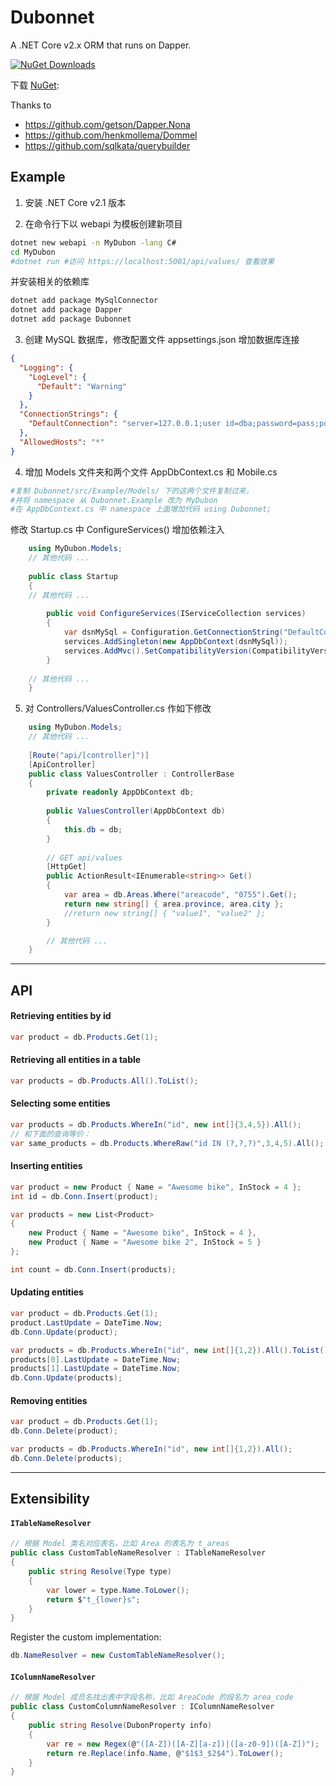 # Dubonnet
A .NET Core v2.x ORM that runs on Dapper.

[![NuGet Downloads](https://img.shields.io/nuget/dt/Dubonnet.svg)](https://www.nuget.org/packages/Dubonnet/)


下载 [NuGet](https://www.nuget.org/packages/Dubonnet):

Thanks to 

 * https://github.com/getson/Dapper.Nona
 * https://github.com/henkmollema/Dommel
 * https://github.com/sqlkata/querybuilder

## Example

1. 安装 .NET Core v2.1 版本

2. 在命令行下以 webapi 为模板创建新项目
```bash
dotnet new webapi -n MyDubon -lang C#
cd MyDubon
#dotnet run #访问 https://localhost:5001/api/values/ 查看效果
```
并安装相关的依赖库
```bash
dotnet add package MySqlConnector
dotnet add package Dapper
dotnet add package Dubonnet
```
3. 创建 MySQL 数据库，修改配置文件 appsettings.json 增加数据库连接

```json
{
  "Logging": {
    "LogLevel": {
      "Default": "Warning"
    }
  },
  "ConnectionStrings": {
    "DefaultConnection": "server=127.0.0.1;user id=dba;password=pass;port=3306;database=db_mobile;SslMode=none"
  },
  "AllowedHosts": "*"
}
```

4. 增加 Models 文件夹和两个文件 AppDbContext.cs 和 Mobile.cs
```bash
#复制 Dubonnet/src/Example/Models/ 下的这两个文件复制过来，
#并将 namespace 从 Dubonnet.Example 改为 MyDubon
#在 AppDbContext.cs 中 namespace 上面增加代码 using Dubonnet;
```
修改 Startup.cs 中 ConfigureServices() 增加依赖注入
```csharp
	using MyDubon.Models;
	// 其他代码 ...
	
    public class Startup
    {
    // 其他代码 ...
    
		public void ConfigureServices(IServiceCollection services)
		{
			var dsnMySql = Configuration.GetConnectionString("DefaultConnection");
			services.AddSingleton(new AppDbContext(dsnMySql));
			services.AddMvc().SetCompatibilityVersion(CompatibilityVersion.Version_2_1);
		}
	
	// 其他代码 ...
	}
```

5. 对 Controllers/ValuesController.cs 作如下修改
```csharp
	using MyDubon.Models;
    // 其他代码 ...
    
    [Route("api/[controller]")]
    [ApiController]
    public class ValuesController : ControllerBase
    {
        private readonly AppDbContext db;
        		
        public ValuesController(AppDbContext db)
        {
            this.db = db;
        }
        
        // GET api/values
        [HttpGet]
        public ActionResult<IEnumerable<string>> Get()
        {
            var area = db.Areas.Where("areacode", "0755").Get();
            return new string[] { area.province, area.city };
            //return new string[] { "value1", "value2" };
        }

        // 其他代码 ...
    }
```

<hr>

## API

#### Retrieving entities by id
```csharp
var product = db.Products.Get(1);
```

#### Retrieving all entities in a table
```csharp
var products = db.Products.All().ToList();
```

#### Selecting some entities
```csharp
var products = db.Products.WhereIn("id", new int[]{3,4,5}).All();
// 和下面的查询等价：
var same_products = db.Products.WhereRaw("id IN (?,?,?)",3,4,5).All();
```

#### Inserting entities
```csharp
var product = new Product { Name = "Awesome bike", InStock = 4 };
int id = db.Conn.Insert(product);
```
```csharp
var products = new List<Product>
{
    new Product { Name = "Awesome bike", InStock = 4 },
    new Product { Name = "Awesome bike 2", InStock = 5 }
};

int count = db.Conn.Insert(products);
```
#### Updating entities
```csharp
var product = db.Products.Get(1);
product.LastUpdate = DateTime.Now;
db.Conn.Update(product);
```
```csharp
var products = db.Products.WhereIn("id", new int[]{1,2}).All().ToList();
products[0].LastUpdate = DateTime.Now;
products[1].LastUpdate = DateTime.Now;
db.Conn.Update(products);
```
#### Removing entities
```csharp
var product = db.Products.Get(1);
db.Conn.Delete(product);
```
```csharp
var products = db.Products.WhereIn("id", new int[]{1,2}).All();
db.Conn.Delete(products);
```
<hr>

## Extensibility
#### `ITableNameResolver`
```csharp
// 根据 Model 类名对应表名，比如 Area 的表名为 t_areas
public class CustomTableNameResolver : ITableNameResolver
{
    public string Resolve(Type type)
    {
        var lower = type.Name.ToLower();
        return $"t_{lower}s";
    }
}
```

Register the custom implementation:
```csharp
db.NameResolver = new CustomTableNameResolver();
```

#### `IColumnNameResolver`
```csharp
// 根据 Model 成员名找出表中字段名称，比如 AreaCode 的段名为 area_code
public class CustomColumnNameResolver : IColumnNameResolver
{
    public string Resolve(DubonProperty info)
    {
        var re = new Regex(@"([A-Z])([A-Z][a-z])|([a-z0-9])([A-Z])");
        return re.Replace(info.Name, @"$1$3_$2$4").ToLower();
    }
}
```
